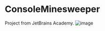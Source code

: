 # ConsoleMinesweeper
Project from JetBrains Academy.
![image](https://user-images.githubusercontent.com/59147112/127916210-41a1c5a9-5829-4d52-b44d-c2078ba099e5.png)

